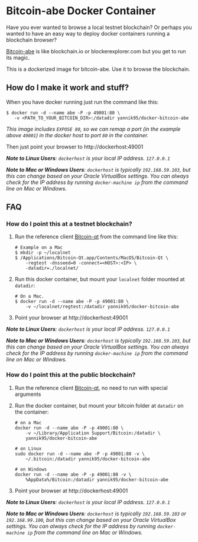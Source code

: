 # Bitcoin-abe Docker Container

Have you ever wanted to browse a local testnet blockchain? Or perhaps you wanted to have an easy way to deploy docker containers running a blockchain browser?

[Bitcoin-abe](http://github.com/bitcoin-abe/bitcoin-abe) is like blockchain.io or blockerexplorer.com but you get to run its magic.

This is a dockerized image for bitcoin-abe. Use it to browse the blockchain.

## How do I make it work and stuff?

When you have docker running just run the command like this:

 ```shell
$ docker run -d --name abe -P -p 49001:80 \
    -v <PATH_TO_YOUR_BITCOIN_DIR>:/datadir yannik95/docker-bitcoin-abe
```

*This image includes `EXPOSE 80`, so we can remap a port (in the example above `49001`) in the docker host to port `80` in the container.*

Then just point your browser to http://dockerhost:49001

***Note to Linux Users**: `dockerhost` is your local IP address. `127.0.0.1`*

***Note to Mac or Windows Users**: `dockerhost` is typically `192.168.59.103`, but this can change based on your Oracle VirtualBox settings. You can always check for the IP address by running  `docker-machine ip` from the command line on Mac or Windows.*


## FAQ

### How do I point this at a testnet blockchain?

1. Run the reference client [Bitcoin-qt](https://bitcoin.org/en/download) from the command line like this:

    ```shell
    # Example on a Mac
    $ mkdir -p ~/localnet
    $ /Applications/Bitcoin-Qt.app/Contents/MacOS/Bitcoin-Qt \
        -regtest -dnsseed=0 -connect=<HOST>:<IP> \
        -datadir=./localnet/
    ```

2. Run this docker container, but mount your `localnet` folder mounted at `datadir`:

    ```shell
    # On a Mac.
    $ docker run -d --name abe -P -p 49001:80 \
        -v ~/localnet/regtest:/datadir yannik95/docker-bitcoin-abe
    ```

3. Point your browser at http://dockerhost:49001

***Note to Linux Users**: `dockerhost` is your local IP address. `127.0.0.1`*

***Note to Mac or Windows Users**: `dockerhost` is typically `192.168.59.103`, but this can change based on your Oracle VirtualBox settings. You can always check for the IP address by running  `docker-machine ip` from the command line on Mac or Windows.*


### How do I point this at the public blockchain?

1. Run the reference client [Bitcoin-qt](https://bitcoin.org/en/download), no need to run with special arguments

2. Run the docker container, but mount your bitcoin folder at `datadir` on the container:

    ```shell
    # on a Mac
    docker run -d --name abe -P -p 49001:80 \
        -v ~/Library/Application Support/Bitcoin:/datadir \
        yannik95/docker-bitcoin-abe
   
    # on Linux
    sudo docker run -d --name abe -P -p 49001:80 -v \
        ~/.bitcoin:/datadir yannik95/docker-bitcoin-abe

    # on Windows
    docker run -d --name abe -P -p 49001:80 -v \
        %AppData%/Bitcoin:/datadir yannik95/docker-bitcoin-abe
    ```
 
3. Point your browser at http://dockerhost:49001

***Note to Linux Users**: `dockerhost` is your local IP address. `127.0.0.1`*

***Note to Mac or Windows Users**: `dockerhost` is typically `192.168.59.103` or `192.168.99.100`, but this can change based on your Oracle VirtualBox settings. You can always check for the IP address by running  `docker-machine ip` from the command line on Mac or Windows.*

